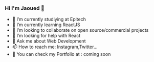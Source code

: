 ### Hi I'm Jaoued 👋


- 🔭 I’m currently studiying at Epitech  
- 🌱 I’m currently learning ReactJS
- 👯 I’m looking to collaborate on open source/commercial projects
- 🤔 I’m looking for help with React
- 💬 Ask me about Web Development
- 📫 How to reach me: Instagram,Twitter... 
- 👀 You can check my Portfolio at : coming soon

